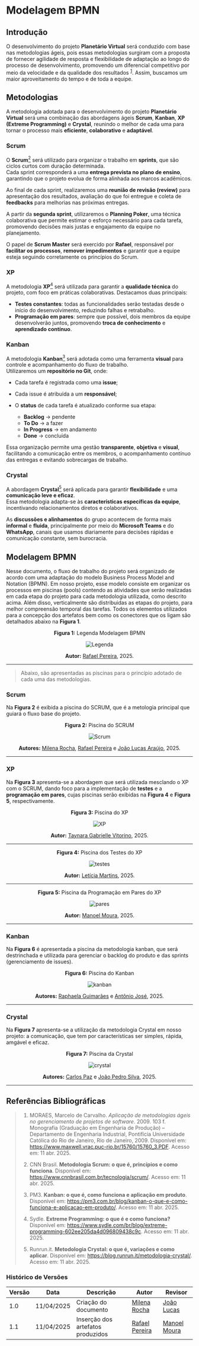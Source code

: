 # Modelagem BPMN <a id="artefato"></a>

## Introdução

O desenvolvimento do projeto **Planetário Virtual** será conduzido com base nas metodologias ágeis, pois essas metodologias surgiram com a proposta de fornecer agilidade de resposta e flexibilidade de adaptação ao longo do processo de desenvolvimento, promovendo um diferencial competitivo por meio da velocidade e da qualidade dos resultados <sup>[1](#1)</sup>. Assim, buscamos um maior aproveitamento do tempo e de toda a equipe.

## Metodologias


A metodologia adotada para o desenvolvimento do projeto **Planetário Virtual** será uma combinação das abordagens ágeis **Scrum**, **Kanban**, **XP (Extreme Programming)** e **Crystal**, reunindo o melhor de cada uma para tornar o processo mais **eficiente**, **colaborativo** e **adaptável**.

### Scrum

O **Scrum**<a href="#2"><sup>2</sup></a> será utilizado para organizar o trabalho em **sprints**, que são ciclos curtos com duração determinada.  
Cada sprint corresponderá a uma **entrega prevista no plano de ensino**, garantindo que o projeto evolua de forma alinhada aos marcos acadêmicos.

Ao final de cada sprint, realizaremos uma **reunião de revisão (review)** para apresentação dos resultados, avaliação do que foi entregue e coleta de **feedbacks** para melhorias nas próximas entregas.

A partir da **segunda sprint**, utilizaremos o **Planning Poker**, uma técnica colaborativa que permite estimar o esforço necessário para cada tarefa, promovendo decisões mais justas e engajamento da equipe no planejamento.

O papel de **Scrum Master** será exercido por **Rafael**, responsável por **facilitar os processos**, **remover impedimentos** e garantir que a equipe esteja seguindo corretamente os princípios do Scrum.

### XP


A metodologia **XP**<a href="#4"><sup>4</sup></a> será utilizada para garantir a **qualidade técnica** do projeto, com foco em práticas colaborativas. Destacamos duas principais:

- **Testes constantes**: todas as funcionalidades serão testadas desde o início do desenvolvimento, reduzindo falhas e retrabalho.
- **Programação em pares**: sempre que possível, dois membros da equipe desenvolverão juntos, promovendo **troca de conhecimento** e **aprendizado contínuo**.

### Kanban


A metodologia **Kanban**<a href="#3"><sup>3</sup></a> será adotada como uma ferramenta **visual** para controle e acompanhamento do fluxo de trabalho.  
Utilizaremos um **repositório no Git**, onde:

- Cada tarefa é registrada como uma **issue**;
- Cada issue é atribuída a um **responsável**;
- O **status** de cada tarefa é atualizado conforme sua etapa:

  - **Backlog** → pendente  
  - **To Do** → a fazer  
  - **In Progress** → em andamento  
  - **Done** → concluída

Essa organização permite uma gestão **transparente**, **objetiva** e **visual**, facilitando a comunicação entre os membros, o acompanhamento contínuo das entregas e evitando sobrecargas de trabalho.

### Crystal


A abordagem **Crystal**<a href="#5"><sup>5</sup></a> será aplicada para garantir **flexibilidade** e uma **comunicação leve e eficaz**.  
Essa metodologia adapta-se às **características específicas da equipe**, incentivando relacionamentos diretos e colaborativos.

As **discussões e alinhamentos** do grupo acontecem de forma mais **informal** e **fluida**, principalmente por meio do **Microsoft Teams** e do **WhatsApp**, canais que usamos diariamente para decisões rápidas e comunicação constante, sem burocracia.



## Modelagem BPMN

Nesse documento, o fluxo de trabalho do projeto será organizado de acordo com uma adaptação do modelo Business Process Model and Notation (BPMN). Em nosso projeto, esse modelo consiste em organizar os processos em piscinas (pools) contendo as atividades que serão realizadas em cada etapa do projeto para cada metodologia utilizada, como descrito acima. Além disso, verticalmente são distribuidas as etapas do projeto, para melhor compreensão temporal das tarefas. Todos os elementos utilizados para a concepção dos artefatos bem como os conectores que os ligam são detalhados abaixo na **Figura 1**.

<center>

**Figura 1:** Legenda Modelagem BPMN

![Legenda](assets/legenda.jpg)

**Autor:** [Rafael Pereira](https://github.com/rafgpereira), 2025.
</center>

---

> Abaixo, são apresentadas as piscinas para o princípio adotado de cada uma das metodologias.

### Scrum

Na **Figura 2** é exibida a piscina do SCRUM, que é a metologia principal que guiará o fluxo base do projeto.

<center>

**Figura 2:** Piscina do SCRUM<a id="scrum"></a>

![Scrum](assets/scrum.jpg)

**Autores:** [Milena Rocha](https://github.com/MilenaFRocha), [Rafael Pereira](https://github.com/rafgpereira) e [João Lucas Araújo](https://github.com/jlucasiqueira), 2025.

</center>

---

### XP

Na **Figura 3** apresenta-se a abordagem que será utilizada mesclando o XP com o SCRUM, dando foco para a implementação de **testes** e a **programação em pares**, cujas piscinas serão exibidas na **Figura 4** e **Figura 5**, respectivamente.

<center>

**Figura 3:** Piscina do XP<a id="xp"></a>

![XP](assets/xp.jpg)

**Autor:** [Taynara Gabrielle Vitorino](https://github.com/taybalau), 2025.

</center>

---

<center>

**Figura 4:** Piscina dos Testes do XP<a id="testes"></a>

![testes](assets/testes.jpg)

**Autor:** [Letícia Martins](https://github.com/leticiatmartins), 2025.

</center>

---

<center>

**Figura 5:** Piscina da Programação em Pares do XP<a id="pares"></a>

![pares](assets/pares.jpg)

**Autor:** [Manoel Moura](https://github.com/manoelmoura), 2025.

</center>

---

### Kanban

Na **Figura 6** é apresentada a piscina da metodologia kanban, que será destrinchada e utilizada para gerenciar o backlog do produto e das sprints (gerenciamento de issues).

<center>

**Figura 6:** Piscina do Kanban<a id="kanban"></a>

![kanban](assets/kanban.jpg)

**Autores:** [Raphaela Guimarães](https://github.com/raphaiela) e [Antônio José](https://github.com/antonioleaojr), 2025.

</center>

---

### Crystal

Na **Figura 7** apresenta-se a utilização da metodologia Crystal em nosso projeto: a comunicação, que tem por características ser simples, rápida, amgável e eficaz.

<center>

**Figura 7:** Piscina da Crystal<a id="crystal"></a>

![crystal](assets/crystal.jpg)

**Autores:** [Carlos Paz](https://github.com/dudupaz) e [João Pedro Silva](https://github.com/JoaoPedrooSS), 2025.

</center>

---

## Referências Bibliográficas


>1. <a name="1"></a> MORAES, Marcelo de Carvalho. *Aplicação de metodologias ágeis no gerenciamento de projetos de software*. 2009. 103 f. Monografia (Graduação em Engenharia de Produção) – Departamento de Engenharia Industrial, Pontifícia Universidade Católica do Rio de Janeiro, Rio de Janeiro, 2009. Disponível em: <https://www.maxwell.vrac.puc-rio.br/15760/15760_3.PDF>. Acesso em: 11 abr. 2025.
>
>2. <a name="2"></a> CNN Brasil. **Metodologia Scrum: o que é, princípios e como funciona**. Disponível em: <https://www.cnnbrasil.com.br/tecnologia/scrum/>. Acesso em: 11 abr. 2025.
>
>3. <a name="3"></a> PM3. **Kanban: o que é, como funciona e aplicação em produto**. Disponível em: <https://pm3.com.br/blog/kanban-o-que-e-como-funciona-e-aplicacao-em-produto/>. Acesso em: 11 abr. 2025.
>
>4. <a name="4"></a> Sydle. **Extreme Programming: o que é e como funciona?** Disponível em: <https://www.sydle.com/br/blog/extreme-programming-602ee205da4d096809438c9c>. Acesso em: 11 abr. 2025.
>
>5. <a name="5"></a> Runrun.it. **Metodologia Crystal: o que é, variações e como aplicar**. Disponível em: <https://blog.runrun.it/metodologia-crystal/>. Acesso em: 11 abr. 2025.


### Histórico de Versões

| Versão | Data       | Descrição                                      | Autor               | Revisor            |
|--------|------------|------------------------------------------------|---------------------|--------------------|
| 1.0    | 11/04/2025 | Criação do documento | [Milena Rocha](https://github.com/milenafrocha)          |  [João Lucas](https://github.com/jlucasiqueira)  |
| 1.1    | 11/04/2025 | Inserção dos artefatos produzidos | [Rafael Pereira](https://github.com/rafgpereira)  |  [Manoel Moura](https://github.com/manoelmoura)   |